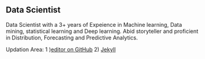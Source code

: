 ## Data Scientist

Data Scientist with a 3+ years of Expeience in Machine learning, Data mining, statistical learning and Deep learning. Abid storyteller and proficient 
in Distribution, Forecasting and Predictive Analytics.


Updation Area: 1 )[editor on GitHub](https://github.com/Reet1992/Reetayan_Das.github.io/edit/gh-pages/index.md) 
               2) [Jekyll](https://jekyllrb.com/)




